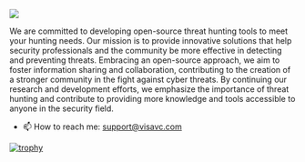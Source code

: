 ![](https://visavc.com/images/visavc-bannerpng.png)

We are committed to developing open-source threat hunting tools to meet your hunting needs. Our mission is to provide innovative solutions that help security professionals and the community be more effective in detecting and preventing threats. Embracing an open-source approach, we aim to foster information sharing and collaboration, contributing to the creation of a stronger community in the fight against cyber threats. By continuing our research and development efforts, we emphasize the importance of threat hunting and contribute to providing more knowledge and tools accessible to anyone in the security field.

- 📫 How to reach me: support@visavc.com 


[![trophy](https://github-profile-trophy.vercel.app/?username=visavc)](https://github.com/ryo-ma/github-profile-trophy)

